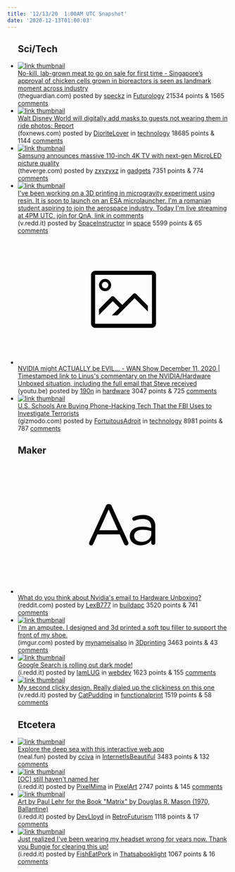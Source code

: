 ```yaml
---
title: '12/13/20  1:00AM UTC Snapshot'
date: '2020-12-13T01:00:03'
---
```

<ul>
<h2>Sci/Tech</h2>

<li><a href='https://www.theguardian.com/environment/2020/dec/02/no-kill-lab-grown-meat-to-go-on-sale-for-first-time'><img src='https://b.thumbs.redditmedia.com/gj1Tjhi-M_u1_YLp6BprgC7CMtx5MRuYju0ddgm-ocQ.jpg' alt='link thumbnail'></a><div><div class='linkTitle'><a href='https://www.theguardian.com/environment/2020/dec/02/no-kill-lab-grown-meat-to-go-on-sale-for-first-time'>No-kill, lab-grown meat to go on sale for first time - Singapore’s approval of chicken cells grown in bioreactors is seen as landmark moment across industry</a></div>(theguardian.com) posted by <a href='https://www.reddit.com/user/speckz'>speckz</a> in <a href='https://www.reddit.com/r/Futurology'>Futurology</a> 21534 points & 1565 <a href='https://www.reddit.com/r/Futurology/comments/kbqqz5/nokill_labgrown_meat_to_go_on_sale_for_first_time/'>comments</a></div></li>

<li><a href='https://www.foxnews.com/travel/walt-disney-world-digitally-add-masks-photos'><img src='https://a.thumbs.redditmedia.com/93FxdW3CGBzUE39LWQmIt79NHoTS7FnryQVz80Jbm98.jpg' alt='link thumbnail'></a><div><div class='linkTitle'><a href='https://www.foxnews.com/travel/walt-disney-world-digitally-add-masks-photos'>Walt Disney World will digitally add masks to guests not wearing them in ride photos: Report</a></div>(foxnews.com) posted by <a href='https://www.reddit.com/user/DioriteLover'>DioriteLover</a> in <a href='https://www.reddit.com/r/technology'>technology</a> 18685 points & 1144 <a href='https://www.reddit.com/r/technology/comments/kboojz/walt_disney_world_will_digitally_add_masks_to/'>comments</a></div></li>

<li><a href='https://www.theverge.com/2020/12/9/22166062/samsung-110-inch-microled-4k-tv-announced-features?'><img src='https://b.thumbs.redditmedia.com/qgdrAoUy9e1Ko8_TvxFZJCzs9z8PJb8mYZr0DZ8nPfU.jpg' alt='link thumbnail'></a><div><div class='linkTitle'><a href='https://www.theverge.com/2020/12/9/22166062/samsung-110-inch-microled-4k-tv-announced-features?'>Samsung announces massive 110-inch 4K TV with next-gen MicroLED picture quality</a></div>(theverge.com) posted by <a href='https://www.reddit.com/user/zxyzyxz'>zxyzyxz</a> in <a href='https://www.reddit.com/r/gadgets'>gadgets</a> 7351 points & 774 <a href='https://www.reddit.com/r/gadgets/comments/kbrekk/samsung_announces_massive_110inch_4k_tv_with/'>comments</a></div></li>

<li><a href='https://v.redd.it/avd33vmhqr461'><img src='https://b.thumbs.redditmedia.com/3ARDijhFw3Bt7RSBNk_cmUTTWXgzxM67MfyTPWm0twc.jpg' alt='link thumbnail'></a><div><div class='linkTitle'><a href='https://v.redd.it/avd33vmhqr461'>I've been working on a 3D printing in microgravity experiment using resin. It is soon to launch on an ESA microlauncher. I'm a romanian student aspiring to join the aerospace industry. Today I'm live streaming at 4PM UTC, join for QnA, link in comments</a></div>(v.redd.it) posted by <a href='https://www.reddit.com/user/SpaceInstructor'>SpaceInstructor</a> in <a href='https://www.reddit.com/r/space'>space</a> 5599 points & 65 <a href='https://www.reddit.com/r/space/comments/kbq7q0/ive_been_working_on_a_3d_printing_in_microgravity/'>comments</a></div></li>

<li><a href='https://youtu.be/iXn9O-Rzb_M?t=262'><svg version='1.1' viewBox='-34 -14 104 64' preserveAspectRatio='xMidYMid meet' xmlns='http://www.w3.org/2000/svg' xmlns:xlink='http://www.w3.org/1999/xlink'>
    <title>link thumbnail</title>
    <path d='M32,4H4A2,2,0,0,0,2,6V30a2,2,0,0,0,2,2H32a2,2,0,0,0,2-2V6A2,2,0,0,0,32,4ZM4,30V6H32V30Z'></path>
    <path d='M8.92,14a3,3,0,1,0-3-3A3,3,0,0,0,8.92,14Zm0-4.6A1.6,1.6,0,1,1,7.33,11,1.6,1.6,0,0,1,8.92,9.41Z'></path>
    <path d='M22.78,15.37l-5.4,5.4-4-4a1,1,0,0,0-1.41,0L5.92,22.9v2.83l6.79-6.79L16,22.18l-3.75,3.75H15l8.45-8.45L30,24V21.18l-5.81-5.81A1,1,0,0,0,22.78,15.37Z'></path>
    </svg></a><div><div class='linkTitle'><a href='https://youtu.be/iXn9O-Rzb_M?t=262'>NVIDIA might ACTUALLY be EVIL... - WAN Show December 11, 2020 | Timestamped link to Linus's commentary on the NVIDIA/Hardware Unboxed situation, including the full email that Steve received</a></div>(youtu.be) posted by <a href='https://www.reddit.com/user/190n'>190n</a> in <a href='https://www.reddit.com/r/hardware'>hardware</a> 3047 points & 725 <a href='https://www.reddit.com/r/hardware/comments/kbijzo/nvidia_might_actually_be_evil_wan_show_december/'>comments</a></div></li>

<li><a href='https://gizmodo.com/u-s-schools-are-buying-phone-hacking-tech-that-the-fbi-1845862393?scrolla=5eb6d68b7fedc32c19ef33b4'><img src='https://a.thumbs.redditmedia.com/YBLkXlej19lzmWPeJulRxElJIAP2WiuDV0dmRGVpNz4.jpg' alt='link thumbnail'></a><div><div class='linkTitle'><a href='https://gizmodo.com/u-s-schools-are-buying-phone-hacking-tech-that-the-fbi-1845862393?scrolla=5eb6d68b7fedc32c19ef33b4'>U.S. Schools Are Buying Phone-Hacking Tech That the FBI Uses to Investigate Terrorists</a></div>(gizmodo.com) posted by <a href='https://www.reddit.com/user/FortuitousAdroit'>FortuitousAdroit</a> in <a href='https://www.reddit.com/r/technology'>technology</a> 8981 points & 787 <a href='https://www.reddit.com/r/technology/comments/kbj36q/us_schools_are_buying_phonehacking_tech_that_the/'>comments</a></div></li>

<h2>Maker</h2>

<li><a href='https://www.reddit.com/r/buildapc/comments/kbs49o/what_do_you_think_about_nvidias_email_to_hardware/'><svg version='1.1' viewBox='-34 -12 104 64' preserveAspectRatio='xMidYMid slice' xmlns='http://www.w3.org/2000/svg' xmlns:xlink='http://www.w3.org/1999/xlink'>
    <title>text link thumbnail</title>
    <path d='M12.19,8.84a1.45,1.45,0,0,0-1.4-1h-.12a1.46,1.46,0,0,0-1.42,1L1.14,26.56a1.29,1.29,0,0,0-.14.59,1,1,0,0,0,1,1,1.12,1.12,0,0,0,1.08-.77l2.08-4.65h11l2.08,4.59a1.24,1.24,0,0,0,1.12.83,1.08,1.08,0,0,0,1.08-1.08,1.64,1.64,0,0,0-.14-.57ZM6.08,20.71l4.59-10.22,4.6,10.22Z'>
    </path>
    <path d='M32.24,14.78A6.35,6.35,0,0,0,27.6,13.2a11.36,11.36,0,0,0-4.7,1,1,1,0,0,0-.58.89,1,1,0,0,0,.94.92,1.23,1.23,0,0,0,.39-.08,8.87,8.87,0,0,1,3.72-.81c2.7,0,4.28,1.33,4.28,3.92v.5a15.29,15.29,0,0,0-4.42-.61c-3.64,0-6.14,1.61-6.14,4.64v.05c0,2.95,2.7,4.48,5.37,4.48a6.29,6.29,0,0,0,5.19-2.48V26.9a1,1,0,0,0,1,1,1,1,0,0,0,1-1.06V19A5.71,5.71,0,0,0,32.24,14.78Zm-.56,7.7c0,2.28-2.17,3.89-4.81,3.89-1.94,0-3.61-1.06-3.61-2.86v-.06c0-1.8,1.5-3,4.2-3a15.2,15.2,0,0,1,4.22.61Z'>
    </path>
    </svg></a><div><div class='linkTitle'><a href='https://www.reddit.com/r/buildapc/comments/kbs49o/what_do_you_think_about_nvidias_email_to_hardware/'>What do you think about Nvidia's email to Hardware Unboxing?</a></div>(reddit.com) posted by <a href='https://www.reddit.com/user/LexB777'>LexB777</a> in <a href='https://www.reddit.com/r/buildapc'>buildapc</a> 3520 points & 741 <a href='https://www.reddit.com/r/buildapc/comments/kbs49o/what_do_you_think_about_nvidias_email_to_hardware/'>comments</a></div></li>

<li><a href='https://imgur.com/mUM91LG'><img src='https://b.thumbs.redditmedia.com/0H6uItObkuo9a4t0AG-sIhzMJ-1jBc0MOLSsr9AgE1g.jpg' alt='link thumbnail'></a><div><div class='linkTitle'><a href='https://imgur.com/mUM91LG'>I'm an amputee. I designed and 3d printed a soft tpu filler to support the front of my shoe.</a></div>(imgur.com) posted by <a href='https://www.reddit.com/user/mynameisalso'>mynameisalso</a> in <a href='https://www.reddit.com/r/3Dprinting'>3Dprinting</a> 3463 points & 43 <a href='https://www.reddit.com/r/3Dprinting/comments/kbmrtk/im_an_amputee_i_designed_and_3d_printed_a_soft/'>comments</a></div></li>

<li><a href='https://i.redd.it/42a8v49saq461.png'><img src='https://a.thumbs.redditmedia.com/gnVp7RFUp0YsIGcZYhKFYpWJ9k4F3ZN14xJ0TzkGY_0.jpg' alt='link thumbnail'></a><div><div class='linkTitle'><a href='https://i.redd.it/42a8v49saq461.png'>Google Search is rolling out dark mode!</a></div>(i.redd.it) posted by <a href='https://www.reddit.com/user/IamLUG'>IamLUG</a> in <a href='https://www.reddit.com/r/webdev'>webdev</a> 1623 points & 155 <a href='https://www.reddit.com/r/webdev/comments/kbmmlv/google_search_is_rolling_out_dark_mode/'>comments</a></div></li>

<li><a href='https://v.redd.it/y9tq55l13r461'><img src='https://b.thumbs.redditmedia.com/_qw4JCIXSX1uTzVv-e_5KobEZC_zKUe1I0uJgvJ7uFM.jpg' alt='link thumbnail'></a><div><div class='linkTitle'><a href='https://v.redd.it/y9tq55l13r461'>My second clicky design. Really dialed up the clickiness on this one</a></div>(v.redd.it) posted by <a href='https://www.reddit.com/user/CatPudding'>CatPudding</a> in <a href='https://www.reddit.com/r/functionalprint'>functionalprint</a> 1519 points & 58 <a href='https://www.reddit.com/r/functionalprint/comments/kbokpe/my_second_clicky_design_really_dialed_up_the/'>comments</a></div></li>

<h2>Etcetera</h2>

<li><a href='https://neal.fun/deep-sea'><img src='https://b.thumbs.redditmedia.com/66YwspjRHSRdAeMX_6PW34A1yNZz0C5lNS_KBEPdr6w.jpg' alt='link thumbnail'></a><div><div class='linkTitle'><a href='https://neal.fun/deep-sea'>Explore the deep sea with this interactive web app</a></div>(neal.fun) posted by <a href='https://www.reddit.com/user/cciva'>cciva</a> in <a href='https://www.reddit.com/r/InternetIsBeautiful'>InternetIsBeautiful</a> 3483 points & 132 <a href='https://www.reddit.com/r/InternetIsBeautiful/comments/kbpua6/explore_the_deep_sea_with_this_interactive_web_app/'>comments</a></div></li>

<li><a href='https://i.redd.it/zio6wtmyiq461.png'><img src='https://b.thumbs.redditmedia.com/-jpT7BT0m0zULSe9CL1gOTaN3lJTO9sbgtS9zPRJB7c.jpg' alt='link thumbnail'></a><div><div class='linkTitle'><a href='https://i.redd.it/zio6wtmyiq461.png'>[OC] still haven't named her</a></div>(i.redd.it) posted by <a href='https://www.reddit.com/user/PixelMima'>PixelMima</a> in <a href='https://www.reddit.com/r/PixelArt'>PixelArt</a> 2747 points & 145 <a href='https://www.reddit.com/r/PixelArt/comments/kbn4fz/oc_still_havent_named_her/'>comments</a></div></li>

<li><a href='https://i.redd.it/gqf9nwlfop461.jpg'><img src='https://b.thumbs.redditmedia.com/jnxMepqb0q4BB18uuSrNFcfHMHBTwl7IdYX2_lTODMg.jpg' alt='link thumbnail'></a><div><div class='linkTitle'><a href='https://i.redd.it/gqf9nwlfop461.jpg'>Art by Paul Lehr for the Book "Matrix" by Douglas R. Mason (1970, Ballantine)</a></div>(i.redd.it) posted by <a href='https://www.reddit.com/user/DevLloyd'>DevLloyd</a> in <a href='https://www.reddit.com/r/RetroFuturism'>RetroFuturism</a> 1118 points & 17 <a href='https://www.reddit.com/r/RetroFuturism/comments/kbl8zh/art_by_paul_lehr_for_the_book_matrix_by_douglas_r/'>comments</a></div></li>

<li><a href='https://i.redd.it/38tru3ie8n461.jpg'><img src='https://b.thumbs.redditmedia.com/Is0WpvDXtaa1LNxl5ex341a3ZyttRgP-p0dU6c8TO9s.jpg' alt='link thumbnail'></a><div><div class='linkTitle'><a href='https://i.redd.it/38tru3ie8n461.jpg'>Just realized I've been wearing my headset wrong for years now. Thank you Bungie for clearing this up!</a></div>(i.redd.it) posted by <a href='https://www.reddit.com/user/FishEatPork'>FishEatPork</a> in <a href='https://www.reddit.com/r/Thatsabooklight'>Thatsabooklight</a> 1067 points & 16 <a href='https://www.reddit.com/r/Thatsabooklight/comments/kbrc2c/just_realized_ive_been_wearing_my_headset_wrong/'>comments</a></div></li>

</ul>
